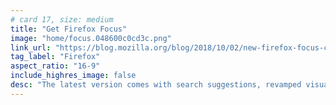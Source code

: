 ```yaml
---
# card 17, size: medium
title: "Get Firefox Focus"
image: "home/focus.048600c0cd3c.png"
link_url: "https://blog.mozilla.org/blog/2018/10/02/new-firefox-focus-comes-with-search-suggestions-revamped-visual-design-and-an-under-the-hood-surprise-for-android-users/?utm_source=www.mozilla.org&utm_medium=referral&utm_campaign=homepage&utm_content=card"
tag_label: "Firefox"
aspect_ratio: "16-9"
include_highres_image: false
desc: "The latest version comes with search suggestions, revamped visual design and an under-the-hood surprise for Android users."
---
```

